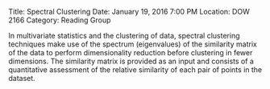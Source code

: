 Title: Spectral Clustering
Date: January 19, 2016 7:00 PM
Location: DOW 2166
Category: Reading Group

In multivariate statistics and the clustering of data, spectral clustering techniques make use of the spectrum (eigenvalues) of the similarity matrix of the data to perform dimensionality reduction before clustering in fewer dimensions. The similarity matrix is provided as an input and consists of a quantitative assessment of the relative similarity of each pair of points in the dataset.
